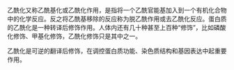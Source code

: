 乙酰化又称乙酰基化或乙酰化作用，是指将一个乙酰官能基加入到一个有机化合物中的化学反应。反之将乙酰基移除的反应称为脱乙酰作用或去乙酰化反应。蛋白质的乙酰化是一种转译后修饰作用。人体内还有几十种甚至上百种“修饰”，比如磷酸化修饰、甲基化修饰，乙酰化修饰只是其中之一。

乙酰化是可逆的翻译后修饰，在调控蛋白质功能、染色质结构和基因表达中起重要作用。
